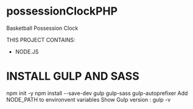 # possessionClockPHP
Basketball Possession Clock

THIS PROJECT CONTAINS:
- NODE.JS



# INSTALL GULP AND SASS
npm init -y
npm install --save-dev gulp gulp-sass gulp-autoprefixer
Add NODE_PATH to environvent variables
Show Gulp version :  gulp -v